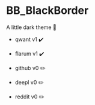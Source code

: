 # BB_BlackBorder
A little dark theme 🔦


- qwant v1 ✔️
- flarum v1 ✔️

- github v0 ✏️
- deepl v0 ✏️
- reddit v0 ✏️
